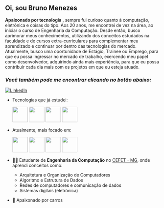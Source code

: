 
## Oi, sou Bruno Menezes
**Apaixonado por tecnologia** , sempre fui curioso quanto à computação, eletrônica e coisas do tipo. 
Aos 20 anos, me encontrei de vez na área, ao iniciar o curso de Engenharia da Computação. Desde então, busco aprimorar meus conhecimentos, utilizando dos conceitos estudados na faculdade e de cursos extra-curriculares para complementar meu aprendizado e continuar por dentro das tecnologias do mercado.
Atualmente, busco uma oportunidade de Estágio, Trainee ou Emprego, para que eu possa ingressar no mercado de trabalho, exercendo meu papel como desenvolvedor, adquirindo ainda mais experiência, para que eu possa contribuir cada dia mais com os projetos em que eu esteja atuado.

### *Você também pode me encontrar clicando no botão abaixo:*
<a href="https://linkedin.com/in/brunocmnz">![LinkedIn](https://img.shields.io/badge/linkedin-%230077B5.svg?style=for-the-badge&logo=linkedin&logoColor=white)</a>

- Tecnologias que já estudei:
    <div "display=inline">
      <img widht="50" height="50" src="https://cdn.jsdelivr.net/gh/devicons/devicon@latest/icons/java/java-original-wordmark.svg" />
      <img widht="50" height="50" src="https://cdn.jsdelivr.net/gh/devicons/devicon@latest/icons/python/python-original-wordmark.svg" />
      <img widht="50" height="50" src="https://cdn.jsdelivr.net/gh/devicons/devicon@latest/icons/c/c-original.svg" />
      <img widht="50" height="50" src="https://cdn.jsdelivr.net/gh/devicons/devicon@latest/icons/cplusplus/cplusplus-original.svg" />
    </div>

- Atualmente, mais focado em:
    <div "display=inline">
      <img widht="50" height="50" src="https://cdn.jsdelivr.net/gh/devicons/devicon@latest/icons/css3/css3-plain-wordmark.svg" />
      <img background-color="white"  widht="50" height="50" src="https://cdn.jsdelivr.net/gh/devicons/devicon@latest/icons/html5/html5-plain-wordmark.svg" />          
      <img widht="50" height="50" src="https://cdn.jsdelivr.net/gh/devicons/devicon@latest/icons/javascript/javascript-original.svg" />
      <img widht="50" height="50" src="https://cdn.jsdelivr.net/gh/devicons/devicon@latest/icons/react/react-original-wordmark.svg" />
    </div>

- 👨‍💻 Estudante de **Engenharia da Computação** no [CEFET - MG](https://www.timoteo.cefetmg.br/), onde aprendi conceitos como:
  -  Arquitetura e Organização de Computadores
  -  Algoritmo e Estrutura de Dados
  - Redes de computadores e comunicação de dados
  - Sistemas digitais (eletrônica)
- 🚗 Apaixonado por carros
<!--
<img widht="50" height="50" src="" />
**brunocmnz/brunocmnz** is a ✨ _special_ ✨ repository because its `README.md` (this file) appears on your GitHub profile.
Here are some ideas to get you started:
- 🔭 I’m currently working on ...
- 🌱 I’m currently learning ...
- 👯 I’m looking to collaborate on ...
- 🤔 I’m looking for help with ...
- 💬 Ask me about ...
- 📫 How to reach me: ...
- 😄 Pronouns: ...
- ⚡ Fun fact: ...
-->
